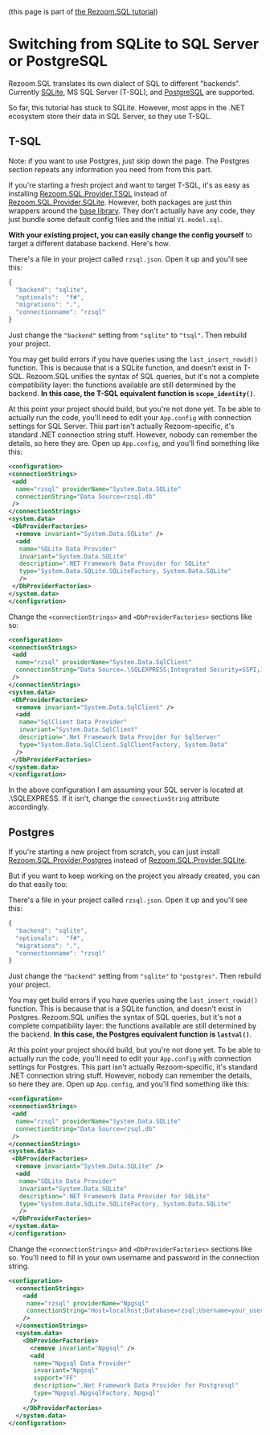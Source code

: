 (this page is part of [the Rezoom.SQL tutorial](README.md))

# Switching from SQLite to SQL Server or PostgreSQL

Rezoom.SQL translates its own dialect of SQL to different "backends". Currently
[SQLite](https://www.sqlite.org/), MS SQL Server (T-SQL), and
[PostgreSQL](https://www.postgresql.org/) are supported.

So far, this tutorial has stuck to SQLite. However, most apps in the .NET
ecosystem store their data in SQL Server, so they use T-SQL.

## T-SQL

Note: if you want to use Postgres, just skip down the page. The Postgres section
repeats any information you need from from this part.

If you're starting a fresh project and want to target T-SQL, it's as easy as
installing
[Rezoom.SQL.Provider.TSQL](https://www.nuget.org/packages/Rezoom.SQL.Provider.TSQL/)
instead of
[Rezoom.SQL.Provider.SQLite](https://www.nuget.org/packages/Rezoom.SQL.Provider.SQLite/).
However, both packages are just thin wrappers around the [base
library](https://www.nuget.org/packages/Rezoom.SQL.Provider/). They don't
actually have any code, they just bundle some default config files and the
initial `V1.model.sql`.

**With your existing project, you can easily change the config yourself** to
  target a different database backend. Here's how.

There's a file in your project called `rzsql.json`. Open it up and you'll see this:

```javascript
{
  "backend": "sqlite",
  "optionals":  "f#",
  "migrations": ".",
  "connectionname": "rzsql"
}
```

Just change the `"backend"` setting from `"sqlite"` to `"tsql"`. Then rebuild your project.

You may get build errors if you have queries using the `last_insert_rowid()`
function. This is because that is a SQLite function, and doesn't exist in T-SQL.
Rezoom.SQL unifies the syntax of SQL queries, but it's not a complete
compatibility layer: the functions available are still determined by the
backend. **In this case, the T-SQL equivalent function is `scope_identity()`**.

At this point your project should build, but you're not done yet. To be able to
actually run the code, you'll need to edit your `App.config` with connection
settings for SQL Server. This part isn't actually Rezoom-specific, it's standard
.NET connection string stuff. However, nobody can remember the details, so here
they are. Open up `App.config`, and you'll find something like this:


```xml
<configuration>
<connectionStrings>
 <add
  name="rzsql" providerName="System.Data.SQLite"
  connectionString="Data Source=rzsql.db"
 />
</connectionStrings>
<system.data>
 <DbProviderFactories>
  <remove invariant="System.Data.SQLite" />
  <add
   name="SQLite Data Provider"
   invariant="System.Data.SQLite"
   description=".NET Framework Data Provider for SQLite"
   type="System.Data.SQLite.SQLiteFactory, System.Data.SQLite"
   />
 </DbProviderFactories>
</system.data>
</configuration>
```

Change the `<connectionStrings>` and `<DbProviderFactories>` sections like so:

```xml
<configuration>
<connectionStrings>
 <add
  name="rzsql" providerName="System.Data.SqlClient"
  connectionString="Data Source=.\SQLEXPRESS;Integrated Security=SSPI;Initial Catalog=rzsql"
 />
</connectionStrings>
<system.data>
 <DbProviderFactories>
  <remove invariant="System.Data.SqlClient" />
  <add
   name="SqlClient Data Provider"
   invariant="System.Data.SqlClient"
   description=".Net Framework Data Provider for SqlServer"
   type="System.Data.SqlClient.SqlClientFactory, System.Data"
  />
 </DbProviderFactories>
</system.data>
</configuration>
```

In the above configuration I am assuming your SQL server is located at
.\SQLEXPRESS. If it isn't, change the `connectionString` attribute accordingly.

## Postgres

If you're starting a new project from scratch, you can just install
[Rezoom.SQL.Provider.Postgres](https://www.nuget.org/packages/Rezoom.SQL.Provider.Postgres/)
instead of
[Rezoom.SQL.Provider.SQLite](https://www.nuget.org/packages/Rezoom.SQL.Provider.SQLite/).

But if you want to keep working on the project you already created, you can do that easily too:

There's a file in your project called `rzsql.json`. Open it up and you'll see this:

```javascript
{
  "backend": "sqlite",
  "optionals":  "f#",
  "migrations": ".",
  "connectionname": "rzsql"
}
```

Just change the `"backend"` setting from `"sqlite"` to `"postgres"`. Then rebuild your project.

You may get build errors if you have queries using the `last_insert_rowid()`
function. This is because that is a SQLite function, and doesn't exist in Postgres.
Rezoom.SQL unifies the syntax of SQL queries, but it's not a complete
compatibility layer: the functions available are still determined by the
backend. **In this case, the Postgres equivalent function is `lastval()`**.

At this point your project should build, but you're not done yet. To be able to
actually run the code, you'll need to edit your `App.config` with connection
settings for Postgres. This part isn't actually Rezoom-specific, it's standard
.NET connection string stuff. However, nobody can remember the details, so here
they are. Open up `App.config`, and you'll find something like this:


```xml
<configuration>
<connectionStrings>
 <add
  name="rzsql" providerName="System.Data.SQLite"
  connectionString="Data Source=rzsql.db"
 />
</connectionStrings>
<system.data>
 <DbProviderFactories>
  <remove invariant="System.Data.SQLite" />
  <add
   name="SQLite Data Provider"
   invariant="System.Data.SQLite"
   description=".NET Framework Data Provider for SQLite"
   type="System.Data.SQLite.SQLiteFactory, System.Data.SQLite"
   />
 </DbProviderFactories>
</system.data>
</configuration>
```

Change the `<connectionStrings>` and `<DbProviderFactories>` sections like so.
You'll need to fill in your own username and password in the connection string.

```xml
<configuration>
  <connectionStrings>
    <add
     name="rzsql" providerName="Npgsql"
     connectionString="Host=localhost;Database=rzsql;Username=your_user_here;Password=your_password_here"
    />
  </connectionStrings>
  <system.data>
    <DbProviderFactories>
      <remove invariant="Npgsql" />
      <add
       name="Npgsql Data Provider"
       invariant="Npgsql"
       support="FF"
       description=".Net Framework Data Provider for Postgresql"
       type="Npgsql.NpgsqlFactory, Npgsql"
      />
    </DbProviderFactories>
  </system.data>
</configuration>
```
